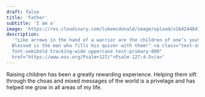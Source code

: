 ```yaml
---
draft: false
title: 'Father'
subtitle: 'I am a'
image: 'https://res.cloudinary.com/lukemcdonald/image/upload/v1642448418/lukemcdonald-com/luke-kids_znux81.jpg'
description:
  '"Like arrows in the hand of a warrior are the children of one’s youth.
  Blessed is the man who fills his quiver with them!" <a class="text-sm
  font-semibold tracking-wide uppercase text-primary-800"
  href="https://www.esv.org/Psalm+127/">Psalm 127:4-5</a>'
---
```


Raising children has been a greatly rewarding experience. Helping them sift
through the choas and mixed messages of the world is a privelage and has helped
me grow in all areas of my life.
